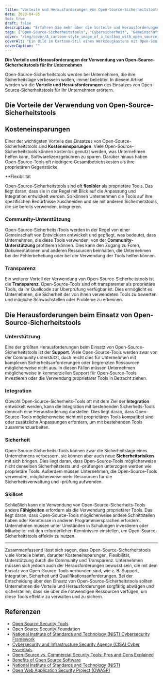 ```yaml
---
title: "Vorteile und Herausforderungen von Open-Source-Sicherheitstools für Unternehmen"
date: 2023-04-05
toc: true
draft: false
description: "Erfahren Sie mehr über die Vorteile und Herausforderungen des Einsatzes von Open-Source-Sicherheitstools zur Verbesserung der Sicherheitslage Ihres Unternehmens."
tags: ["Open-Source-Sicherheitstools", "Cybersicherheit", "Gemeinschaftsunterstützung", "Transparenz", "Kosteneinsparungen", "Flexibilität", "proprietäre Tools", "Sicherheitsrisiken", "Kompetenzbereich", "Software-Lizenzgebühren", "Gesamtbetriebskosten", "kommerzielle Unterstützung", "Programmiersprachen", "Integration", "Sicherheitsprüfung", "Rechnungsprüfung", "NIST", "CISA", "OWASP", "Nationales Institut für Normen und Technologie"]
cover: "/img/cover/A_cartoon-style_image_of_a_toolbox_with_open_source_logos.png"
coverAlt: "Ein Bild im Cartoon-Stil eines Werkzeugkastens mit Open-Source-Logos auf jedem Werkzeug, zusammen mit einem Schild mit einem Schloss in der Mitte, um Cybersicherheit zu repräsentieren, alles auf einem Hintergrund mit Binärcode."
coverCaption: ""
---
```


**Die Vorteile und Herausforderungen der Verwendung von Open-Source-Sicherheitstools für Ihr Unternehmen**

Open-Source-Sicherheitstools werden bei Unternehmen, die ihre Sicherheitslage verbessern wollen, immer beliebter. In diesem Artikel werden wir die **Vorteile und Herausforderungen** des Einsatzes von Open-Source-Sicherheitstools für Ihr Unternehmen erörtern.

## Die Vorteile der Verwendung von Open-Source-Sicherheitstools

## Kosteneinsparungen

Einer der wichtigsten Vorteile des Einsatzes von Open-Source-Sicherheitstools sind **Kosteneinsparungen**. Viele Open-Source-Sicherheitstools können kostenlos genutzt werden, was Unternehmen helfen kann, Softwarelizenzgebühren zu sparen. Darüber hinaus haben Open-Source-Tools oft niedrigere Gesamtbetriebskosten als ihre proprietären Gegenstücke.

**Flexibilität

Open-Source-Sicherheitstools sind oft **flexibler** als proprietäre Tools. Das liegt daran, dass sie in der Regel mit Blick auf die Anpassung und Integration entwickelt werden. So können Unternehmen die Tools auf ihre spezifischen Bedürfnisse zuschneiden und sie mit anderen Sicherheitstools, die sie bereits verwenden, integrieren.

### Community-Unterstützung

Open-Source-Sicherheits-Tools werden in der Regel von einer Gemeinschaft von Entwicklern entwickelt und gepflegt, was bedeutet, dass Unternehmen, die diese Tools verwenden, von der **Community-Unterstützung** profitieren können. Dies kann den Zugang zu Foren, Dokumentationen und anderen Ressourcen beinhalten, die Unternehmen bei der Fehlerbehebung oder bei der Verwendung der Tools helfen können.

### Transparenz

Ein weiterer Vorteil der Verwendung von Open-Source-Sicherheitstools ist die **Transparenz**. Open-Source-Tools sind oft transparenter als proprietäre Tools, da ihr Quellcode zur Überprüfung verfügbar ist. Dies ermöglicht es Unternehmen, die Sicherheit der von ihnen verwendeten Tools zu bewerten und mögliche Schwachstellen oder Probleme zu erkennen.

## Die Herausforderungen beim Einsatz von Open-Source-Sicherheitstools

### Unterstützung

Eine der größten Herausforderungen beim Einsatz von Open-Source-Sicherheitstools ist der **Support**. Viele Open-Source-Tools werden zwar von der Community unterstützt, doch reicht dies für Unternehmen mit komplexen Sicherheitsanforderungen oder begrenzten Ressourcen möglicherweise nicht aus. In diesen Fällen müssen Unternehmen möglicherweise in kommerziellen Support für Open-Source-Tools investieren oder die Verwendung proprietärer Tools in Betracht ziehen.

### Integration

Obwohl Open-Source-Sicherheits-Tools oft mit dem Ziel der **Integration** entwickelt werden, kann die Integration mit bestehenden Sicherheits-Tools dennoch eine Herausforderung darstellen. Dies liegt daran, dass Open-Source-Tools möglicherweise nicht mit proprietären Tools kompatibel sind oder zusätzliche Anpassungen erfordern, um mit bestehenden Tools zusammenzuarbeiten.

### Sicherheit

Open-Source-Sicherheits-Tools können zwar die Sicherheitslage eines Unternehmens verbessern, sie können aber auch neue **Sicherheitsrisiken** mit sich bringen. Dies liegt daran, dass Open-Source-Tools möglicherweise nicht denselben Sicherheitstests und -prüfungen unterzogen werden wie proprietäre Tools. Außerdem müssen Unternehmen, die Open-Source-Tools verwenden, möglicherweise mehr Ressourcen für die Sicherheitsverwaltung und -prüfung aufwenden.

### Skillset

Schließlich kann die Verwendung von Open-Source-Sicherheits-Tools andere **Fähigkeiten** erfordern als die Verwendung proprietärer Tools. Das liegt daran, dass Open-Source-Tools möglicherweise andere Schnittstellen haben oder Kenntnisse in anderen Programmiersprachen erfordern. Unternehmen müssen unter Umständen in Schulungen investieren oder Mitarbeiter mit den erforderlichen Kenntnissen einstellen, um Open-Source-Sicherheitstools effektiv zu nutzen.

______

Zusammenfassend lässt sich sagen, dass Open-Source-Sicherheitstools viele Vorteile bieten, darunter Kosteneinsparungen, Flexibilität, Unterstützung durch die Community und Transparenz. Unternehmen müssen sich jedoch auch der Herausforderungen bewusst sein, die mit dem Einsatz von Open-Source-Tools verbunden sind, wie z. B. Support, Integration, Sicherheit und Qualifikationsanforderungen. Bei der Entscheidung über den Einsatz von Open-Source-Sicherheitstools sollten Unternehmen die Vorteile und Herausforderungen sorgfältig abwägen und sicherstellen, dass sie über die notwendigen Ressourcen verfügen, um diese Tools effektiv zu verwalten und zu sichern.

## Referenzen

- [Open Source Security Tools](https://opensource.com/tags/security)
- [Open Source Security Foundation](https://openSSF.org/)
- [National Institute of Standards and Technology (NIST) Cybersecurity Framework](https://www.nist.gov/cyberframework)
- [Cybersecurity and Infrastructure Security Agency (CISA) Cyber Essentials](https://www.cisa.gov/cyber-essentials)
- [Open-Source vs. Commercial Security Tools: Pros and Cons Explained](https://simeononsecurity.com/articles/the-advantages-and-disadvantages-of-using-open-source-software-vs.-commercial-security-tools/)
- [Benefits of Open Source Software](https://opensource.com/resources/what-open-source)
- [National Institute of Standards and Technology (NIST)](https://www.nist.gov/)
- [Open Web Application Security Project (OWASP)](https://owasp.org/)




